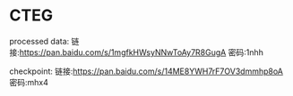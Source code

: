 # CTEG

processed data: 链接:https://pan.baidu.com/s/1mgfkHWsyNNwToAy7R8GugA  密码:1nhh


checkpoint: 链接:https://pan.baidu.com/s/14ME8YWH7rF7OV3dmmhp8oA  密码:mhx4
